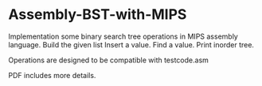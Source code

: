 # Assembly-BST-with-MIPS

Implementation some binary search tree operations in MIPS
assembly language.
Build the given list
Insert a value.
Find a value.
Print inorder tree.

Operations are designed to be compatible with testcode.asm 

PDF includes more details.
